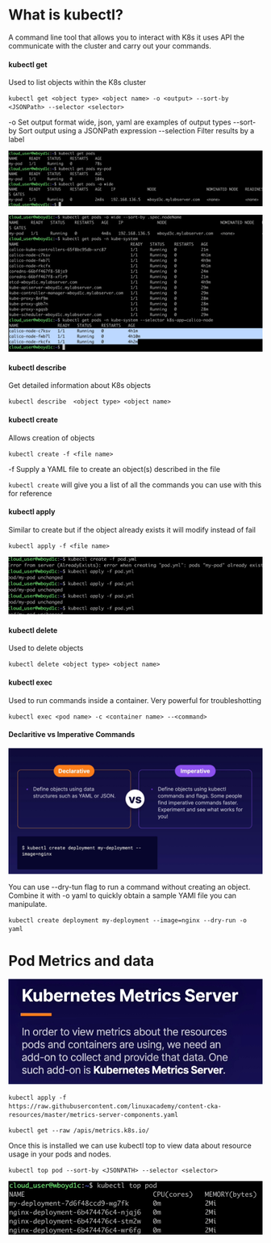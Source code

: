 # What is kubectl?

A command line tool that allows you to interact with K8s it uses API the communicate with the cluster and carry out your commands. 

#### kubectl get

Used to list objects within the K8s cluster

`kubectl get <object type> <object name> -o <output> --sort-by <JSONPath> --selector <selector>`

-o Set output format wide, json, yaml are examples of output types
--sort-by Sort output using a JSONPath expression
--selection Filter results by a label

![alt text](image-7.png)

![alt text](image-8.png)

#### kubectl describe

Get detailed information about K8s objects 

`kubectl describe  <object type> <object name>`

#### kubectl create

Allows creation of objects

`kubectl create -f <file name>`

-f Supply a YAML file to create an object(s) described in the file

`kubectl create` will give you a list of all the commands you can use with this for reference

#### kubectl apply

Similar to create but if the object already exists it will modify instead of fail

`kubectl apply -f <file name>`

![alt text](image-9.png)

#### kubectl delete

Used to delete objects

`kubectl delete <object type> <object name>`

#### kubectl exec

Used to run commands inside a container. Very powerful for troubleshotting

`kubectl exec <pod name> -c <container name> --<command>`

#### Declaritive vs Imperative Commands

![alt text](image-10.png)

You can use --dry-tun flag to run a command without creating an object. Combine it with -o yaml to quickly obtain a sample YAMl file you can manipulate.

`kubectl create deployment my-deployment --image=nginx --dry-run -o yaml`

# Pod Metrics and data

![alt text](image-13.png)

`kubectl apply -f https://raw.githubusercontent.com/linuxacademy/content-cka-resources/master/metrics-server-components.yaml`

`kubectl get --raw /apis/metrics.k8s.io/`

Once this is installed we can use kubectl top to view data about resource usage in your pods and nodes. 

`kubectl top pod --sort-by <JSONPATH> --selector <selector>` 

![alt text](image-14.png)


